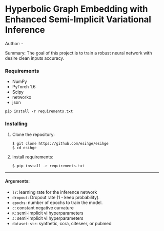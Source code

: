 # Hyperbolic Graph Embedding with Enhanced Semi-Implicit Variational Inference

Author: -

Summary: The goal of this project is to train a robust neural network with desire clean inputs accuracy. 

### Requirements
- NumPy
- PyTorch 1.6 
- Scipy
- networkx
- json


```pip install -r requirements.txt``` 

### Installing

1. Clone the repository:
    ```shell
    $ git clone https://github.com/esihge/esihge
    $ cd esihge
    ```
2. Install requirements:
    ```shell
    $ pip install -r requirements.txt
    ```
---


#### Arguments:
* ```lr```: learning rate for the inference network
* ```dropout```: Dropout rate (1 - keep probability).
* ```epochs```: number of epochs to train the model. 
* ```c```: constant  negative  curvature
* ```K```: semi-implicit vi hyperparameters
* ```J```: semi-implicit vi hyperparameters
* ```dataset-str```: synthetic, cora, citeseer, or pubmed
